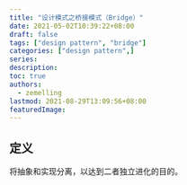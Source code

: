```yaml
---
title: "设计模式之桥接模式（Bridge）"
date: 2021-05-02T10:39:22+08:00
draft: false
tags: ["design pattern", "bridge"]
categories: ["design pattern",]
series:
description:
toc: true
authors:
  - zemelling
lastmod: 2021-08-29T13:09:56+08:00
featuredImage:
---
```


## 定义

将抽象和实现分离，以达到二者独立进化的目的。


